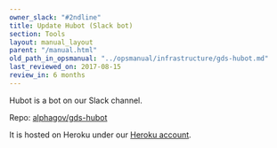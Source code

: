 ```yaml
---
owner_slack: "#2ndline"
title: Update Hubot (Slack bot)
section: Tools
layout: manual_layout
parent: "/manual.html"
old_path_in_opsmanual: "../opsmanual/infrastructure/gds-hubot.md"
last_reviewed_on: 2017-08-15
review_in: 6 months
---
```


Hubot is a bot on our Slack channel.

Repo: [alphagov/gds-hubot](https://github.com/alphagov/gds-hubot)

It is hosted on Heroku under our [Heroku account](heroku.html).
